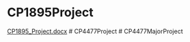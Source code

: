 ﻿# CP1895Project
[CP1895_Project.docx](https://github.com/Mblagdon/CP1895-Python-FlaskWebsiteApplication/files/12885305/CP1895_Project.docx)
#   C P 4 4 7 7 P r o j e c t  
 #   C P 4 4 7 7 M a j o r P r o j e c t  
 